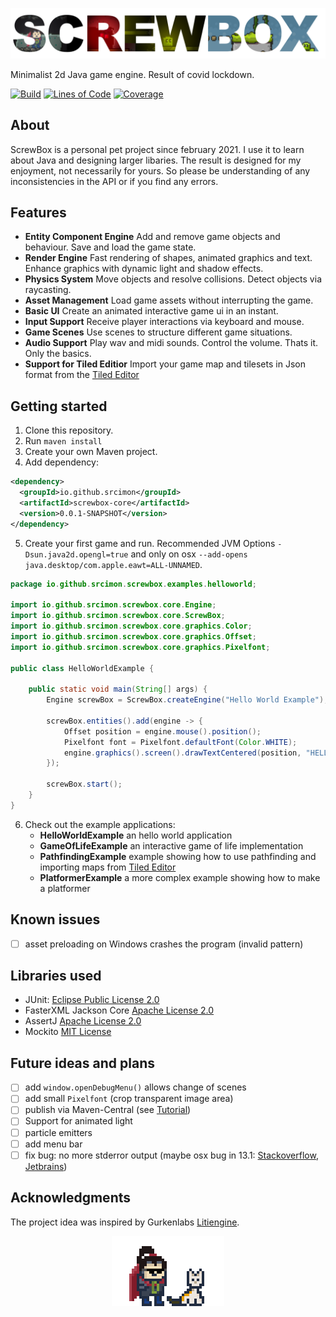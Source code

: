 ![Project Logo](docs/logo.png)

Minimalist 2d Java game engine. Result of covid lockdown.

[![Build](https://github.com/srcimon/screwbox/actions/workflows/build.yml/badge.svg)](https://github.com/srcimon/screwbox/actions/workflows/build.yml) [![Lines of Code](https://sonarcloud.io/api/project_badges/measure?project=srcimon_screwbox&metric=ncloc)](https://sonarcloud.io/summary/new_code?id=srcimon_screwbox) [![Coverage](https://sonarcloud.io/api/project_badges/measure?project=srcimon_screwbox&metric=coverage)](https://sonarcloud.io/summary/new_code?id=srcimon_screwbox)

## About

ScrewBox is a personal pet project since february 2021. I use it to learn about Java and designing larger libaries.
The result is designed for my enjoyment, not necessarily for yours.
So please be understanding of any inconsistencies in the API or if you find any errors.

## Features

- **Entity Component Engine** Add and remove game objects and behaviour. Save and load the game state.
- **Render Engine** Fast rendering of shapes, animated graphics and text. Enhance graphics with dynamic light and shadow
  effects.
- **Physics System** Move objects and resolve collisions. Detect objects via raycasting.
- **Asset Management** Load game assets without interrupting the game.
- **Basic UI** Create an animated interactive game ui in an instant.
- **Input Support** Receive player interactions via keyboard and mouse.
- **Game Scenes** Use scenes to structure different game situations.
- **Audio Support** Play wav and midi sounds. Control the volume. Thats it. Only the basics.
- **Support for Tiled Editior** Import your game map and tilesets in Json format from
  the [Tiled Editor](https://www.mapeditor.org)

## Getting started

1. Clone this repository.
2. Run `maven install`
3. Create your own Maven project.
4. Add dependency:

``` xml
<dependency>
  <groupId>io.github.srcimon</groupId>
  <artifactId>screwbox-core</artifactId>
  <version>0.0.1-SNAPSHOT</version>
</dependency>
```
5. Create your first game and run. Recommended JVM Options `-Dsun.java2d.opengl=true` and only on
   osx `--add-opens java.desktop/com.apple.eawt=ALL-UNNAMED`.

``` java
package io.github.srcimon.screwbox.examples.helloworld;

import io.github.srcimon.screwbox.core.Engine;
import io.github.srcimon.screwbox.core.ScrewBox;
import io.github.srcimon.screwbox.core.graphics.Color;
import io.github.srcimon.screwbox.core.graphics.Offset;
import io.github.srcimon.screwbox.core.graphics.Pixelfont;

public class HelloWorldExample {

    public static void main(String[] args) {
        Engine screwBox = ScrewBox.createEngine("Hello World Example");

        screwBox.entities().add(engine -> {
            Offset position = engine.mouse().position();
            Pixelfont font = Pixelfont.defaultFont(Color.WHITE);
            engine.graphics().screen().drawTextCentered(position, "HELLO WORLD!", font, 4);
        });

        screwBox.start();
    }
}
```

6. Check out the example applications:
    - **HelloWorldExample** an hello world application
    - **GameOfLifeExample** an interactive game of life implementation
    - **PathfindingExample** example showing how to use pathfinding and importing maps
      from [Tiled Editor](https://www.mapeditor.org)
    - **PlatformerExample** a more complex example showing how to make a platformer

## Known issues
- [ ] asset preloading on Windows crashes the program (invalid pattern)

## Libraries used

- JUnit: [Eclipse Public License 2.0](https://github.com/junit-team/junit5/blob/main/LICENSE.md)
- FasterXML Jackson Core [Apache License 2.0](https://github.com/FasterXML/jackson-core/blob/2.14/LICENSE)
- AssertJ [Apache License 2.0](https://github.com/assertj/assertj-core/blob/main/LICENSE.txt)
- Mockito [MIT License](https://github.com/mockito/mockito/blob/main/LICENSE)

## Future ideas and plans
- [ ] add `window.openDebugMenu()` allows change of scenes
- [ ] add small `Pixelfont` (crop transparent image area)
- [ ] publish via Maven-Central (see [Tutorial](https://theoverengineered.blog/posts/publishing-my-first-artifact-to-maven-central-using-github-actions))
- [ ] Support for animated light
- [ ] particle emitters
- [ ] add menu bar
- [ ] fix bug: no more stderror output (maybe osx bug in
  13.1: [Stackoverflow](https://stackoverflow.com/questions/74609260/r-warnings-errors-in-a-fresh-install), [Jetbrains](https://youtrack.jetbrains.com/issue/PY-58036))

## Acknowledgments

The project idea was inspired by Gurkenlabs [Litiengine](https://github.com/gurkenlabs/litiengine).


<p align="center"><img src="docs/outro.gif"></p>
